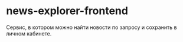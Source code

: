 # news-explorer-frontend
Сервис, в котором можно найти новости по запросу и сохранить в личном кабинете.
